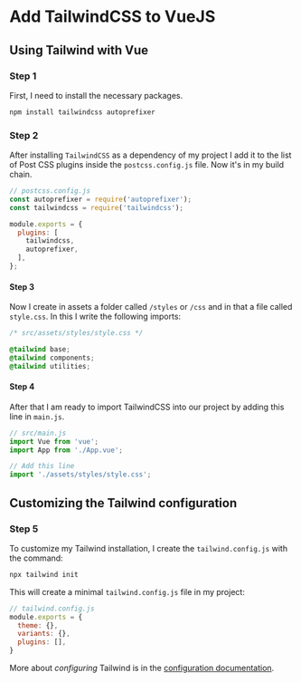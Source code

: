 # Add TailwindCSS to VueJS

## Using Tailwind with Vue

### Step 1

First, I need to install the necessary packages.

```bash
npm install tailwindcss autoprefixer
```

### Step 2

After installing `TailwindCSS` as a dependency of my project I add it to the list of Post CSS plugins inside the `postcss.config.js` file. Now it's in my build chain.

```js
// postcss.config.js
const autoprefixer = require('autoprefixer');
const tailwindcss = require('tailwindcss');

module.exports = {
  plugins: [
    tailwindcss,
    autoprefixer,
  ],
};
```

#### Step 3

Now I create in assets a folder called `/styles` or `/css` and in that a file called `style.css`. In this I write the following imports:

```css
/* src/assets/styles/style.css */

@tailwind base;
@tailwind components;
@tailwind utilities;
```

#### Step 4

After that I am ready to import TailwindCSS into our project by adding this line in `main.js`.

```js
// src/main.js
import Vue from 'vue';
import App from './App.vue';

// Add this line
import './assets/styles/style.css';
```

## Customizing the Tailwind configuration

### Step 5

To customize my Tailwind installation, I create the `tailwind.config.js` with the command:

```bash
npx tailwind init
```

This will create a minimal `tailwind.config.js` file in my project:

```js
// tailwind.config.js
module.exports = {
  theme: {},
  variants: {},
  plugins: [],
}
```

More about *configuring* Tailwind is in the [configuration documentation](https://tailwindcss.com/docs/configuration/).
